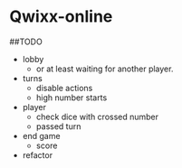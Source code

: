 # Qwixx-online
##TODO
- lobby
	- or at least waiting for another player.
- turns
	- disable actions
	- high number starts
- player
	- check dice with crossed number
	- passed turn
- end game
	- score
- refactor